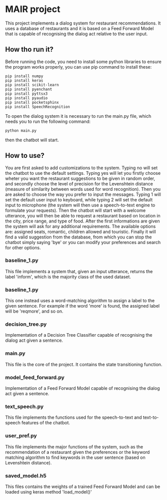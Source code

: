 # MAIR project

This project implements a dialog system for restaurant recommendations. It uses a database of restaurants and it is based on a Feed Forward Model that is capable of recognising the dialog act relative to the user input.

## How tho run it?
Before running the code, you need to install some python libraries to ensure the program works properly, you can use pip command to install these:
```
pip install numpy
pip install keras
pip install scikit-learn
pip install pyenchant
pip install pyttsx3
pip install pyaudio
pip install pocketsphinx
pip install SpeechRecognition
```
To open the dialog system it is necessary to run the main.py file, which needs you to run the following command:
```
python main.py
```
then the chatbot will start. 

## How to use?
You are first asked to add customizations to the system. Typing no will set the chatbot to use the default settings. 
Typing yes will let you firstly choose wheter you want the restaurant suggestions to be given in random order, and secondly choose the level of precision for the Levenshtein distance (measure of similarity between words used for word recognition).
Then you are asked to choose the way you prefer to input the messages. Typing 1 will set the default user input to keyboard, while typing 2 will set the default input to microphone (the system will then use a speech-to-text engine to formulate your requests).
Then the chatbot will start with a welcome utterance, you will then be able to request a restaurant based on location in the city, price range, and type of food. 
After the first informations are given the system will ask for any additional requirements. The available options are: assigned seats, romantic, children allowed and touristic.
Finally it will find a valid suggestion from the database, from which you can stop the chatbot simply saying 'bye' or you can modify your preferences and search for other options.

### baseline_1.py
This file implements a system that, given an input utterance, returns the label 'inform', which is the majority class of the used dataset.

### baseline_1.py
This one instead uses a word-matching algorithm to assign a label to the given sentence. For example if the word 'more' is found, the assigned label will be 'reqmore', and so on.

### decision_tree.py
Implementation of a Decision Tree Classifier capable of recognising the dialog act given a sentence.

### main.py
This file is the core of the project. It contains the state transitioning function.

### model_feed_forward.py
Implementation of a Feed Forward Model capable of recognising the dialog act given a sentence.

### text_speech.py
This file implements the functions used for the speech-to-text and text-to-speech features of the chatbot.

### user_pref.py
This file implements the major functions of the system, such as the recommendation of a restaurant given the preferences or the keyword matching algorithm to find keywords in the user sentence (based on Levenshtein distance).

### saved_model.h5
This files contains the weights of a trained Feed Forward Model and can be loaded using keras method 'load_model()'



